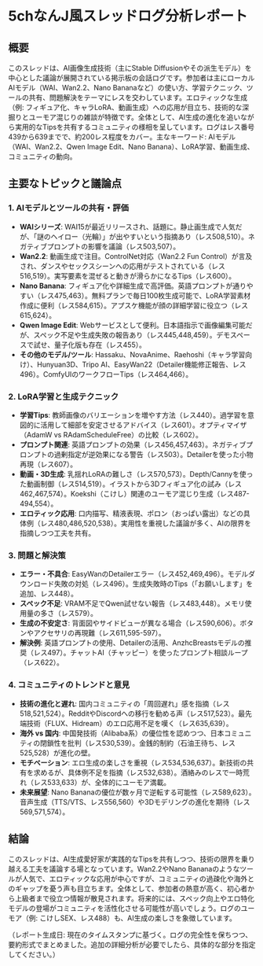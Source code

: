 # 5chなんJ風スレッドログ分析レポート

## 概要
このスレッドは、AI画像生成技術（主にStable Diffusionやその派生モデル）を中心とした議論が展開されている掲示板の会話ログです。参加者は主にローカルAIモデル（WAI、Wan2.2、Nano Bananaなど）の使い方、学習テクニック、ツールの共有、問題解決をテーマにレスを交わしています。エロティックな生成（例: フィギュア化、キャラLoRA、動画生成）への応用が目立ち、技術的な深掘りとユーモア混じりの雑談が特徴です。全体として、AI生成の進化を追いながら実用的なTipsを共有するコミュニティの様相を呈しています。ログはレス番号439から639までで、約200レス程度をカバー。主なキーワード: AIモデル（WAI、Wan2.2、Qwen Image Edit、Nano Banana）、LoRA学習、動画生成、コミュニティの動向。

## 主要なトピックと議論点
### 1. AIモデルとツールの共有・評価
- **WAIシリーズ**: WAI15が最近リリースされ、話題に。静止画生成で人気だが、「謎のヘイロー（光輪）」が出やすいという指摘あり（レス508,510）。ネガティブプロンプトの影響を議論（レス503,507）。
- **Wan2.2**: 動画生成で注目。ControlNet対応（Wan2.2 Fun Control）が言及され、ダンスやセックスシーンへの応用がテストされている（レス516,519）。実写要素を混ぜると動きが滑らかになるTips（レス600）。
- **Nano Banana**: フィギュア化や詳細生成で高評価。英語プロンプトが通りやすい（レス475,463）。無料プランで毎日100枚生成可能で、LoRA学習素材作成に便利（レス584,615）。アプスケ機能が顔の詳細学習に役立つ（レス615,624）。
- **Qwen Image Edit**: Webサービスとして便利。日本語指示で画像編集可能だが、スペック不足や生成失敗の報告あり（レス445,448,459）。デモスペースで試せ、量子化版も存在（レス455）。
- **その他のモデル/ツール**: Hassaku、NovaAnime、Raehoshi（キャラ学習向け）、Hunyuan3D、Tripo AI、EasyWan22（Detailer機能修正報告、レス496）。ComfyUIのワークフローTips（レス464,466）。

### 2. LoRA学習と生成テクニック
- **学習Tips**: 教師画像のバリエーションを増やす方法（レス440）。過学習を意図的に活用して細部を安定させるアドバイス（レス601）。オプティマイザ（AdamW vs RAdamScheduleFree）の比較（レス602）。
- **プロンプト関連**: 英語プロンプトの効果（レス456,457,463）。ネガティブプロンプトの過剰指定が逆効果になる警告（レス503）。Detailerを使った小物再現（レス607）。
- **動画・3D生成**: 乳揺れLoRAの難しさ（レス570,573）。Depth/Cannyを使った動画制御（レス514,519）。イラストから3Dフィギュア化の試み（レス462,467,574）。Koekshi（こけし）関連のユーモア混じり生成（レス487-494,554）。
- **エロティック応用**: 口内描写、精液表現、ポロン（おっぱい露出）などの具体例（レス480,486,520,538）。実用性を重視した議論が多く、AIの限界を指摘しつつ工夫を共有。

### 3. 問題と解決策
- **エラー・不具合**: EasyWanのDetailerエラー（レス452,469,496）。モデルダウンロード失敗の対処（レス496）。生成失敗時のTips（「お願いします」を追加、レス448）。
- **スペック不足**: VRAM不足でQwen試せない報告（レス483,448）。メモリ使用量の多さ（レス579）。
- **生成の不安定さ**: 背面図やサイドビューが異なる場合（レス590,606）。ボタンやアクセサリの再現難（レス611,595-597）。
- **解決例**: 英語プロンプトの使用、Detailerの活用、AnzhcBreastsモデルの推奨（レス497）。チャットAI（チャッピー）を使ったプロンプト相談ループ（レス622）。

### 4. コミュニティのトレンドと意見
- **技術の進化と遅れ**: 国内コミュニティの「周回遅れ」感を指摘（レス518,521,524）。RedditやDiscordへの移行を勧める声（レス517,523）。最先端技術（FLUX、Hidream）のエロ応用不足を嘆く（レス635,639）。
- **海外 vs 国内**: 中国発技術（Alibaba系）の優位性を認めつつ、日本コミュニティの閉鎖性を批判（レス530,539）。金銭的制約（石油王待ち、レス525,528）が進化の壁。
- **モチベーション**: エロ生成の楽しさを重視（レス534,536,637）。新技術の共有を求めるが、具体例不足を指摘（レス532,638）。酒絡みのレスで一時荒れ（レス533,633）が、全体的にユーモア満載。
- **未来展望**: Nano Bananaの優位が数ヶ月で逆転する可能性（レス589,623）。音声生成（TTS/VTS、レス556,560）や3Dモデリングの進化を期待（レス569,571,574）。

## 結論
このスレッドは、AI生成愛好家が実践的なTipsを共有しつつ、技術の限界を乗り越える工夫を議論する場となっています。Wan2.2やNano Bananaのようなツールが人気で、エロティックな応用が中心ですが、コミュニティの過疎化や海外とのギャップを憂う声も目立ちます。全体として、参加者の熱意が高く、初心者から上級者まで役立つ情報が散見されます。将来的には、スペック向上やエロ特化モデルの登場がコミュニティを活性化させる可能性が高いでしょう。ログのユーモア（例: こけしSEX、レス488）も、AI生成の楽しさを象徴しています。

（レポート生成日: 現在のタイムスタンプに基づく。ログの完全性を保ちつつ、要約形式でまとめました。追加の詳細分析が必要でしたら、具体的な部分を指定してください。）